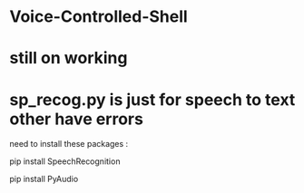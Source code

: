 # Voice-Controlled-Shell
# still on working
# sp_recog.py is just for speech to text other have errors

need to install these packages :

  pip install SpeechRecognition
  
  pip install PyAudio
  
